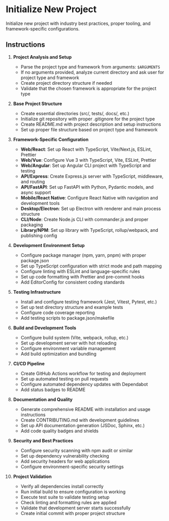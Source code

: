 # Initialize New Project

Initialize new project with industry best practices, proper tooling, and framework-specific configurations.

## Instructions

1. **Project Analysis and Setup**
   - Parse the project type and framework from arguments: `$ARGUMENTS`
   - If no arguments provided, analyze current directory and ask user for project type and framework
   - Create project directory structure if needed
   - Validate that the chosen framework is appropriate for the project type

2. **Base Project Structure**
   - Create essential directories (src/, tests/, docs/, etc.)
   - Initialize git repository with proper .gitignore for the project type
   - Create README.md with project description and setup instructions
   - Set up proper file structure based on project type and framework

3. **Framework-Specific Configuration**
   - **Web/React**: Set up React with TypeScript, Vite/Next.js, ESLint, Prettier
   - **Web/Vue**: Configure Vue 3 with TypeScript, Vite, ESLint, Prettier
   - **Web/Angular**: Set up Angular CLI project with TypeScript and testing
   - **API/Express**: Create Express.js server with TypeScript, middleware, and routing
   - **API/FastAPI**: Set up FastAPI with Python, Pydantic models, and async support
   - **Mobile/React Native**: Configure React Native with navigation and development tools
   - **Desktop/Electron**: Set up Electron with renderer and main process structure
   - **CLI/Node**: Create Node.js CLI with commander.js and proper packaging
   - **Library/NPM**: Set up library with TypeScript, rollup/webpack, and publishing config

4. **Development Environment Setup**
   - Configure package manager (npm, yarn, pnpm) with proper package.json
   - Set up TypeScript configuration with strict mode and path mapping
   - Configure linting with ESLint and language-specific rules
   - Set up code formatting with Prettier and pre-commit hooks
   - Add EditorConfig for consistent coding standards

5. **Testing Infrastructure**
   - Install and configure testing framework (Jest, Vitest, Pytest, etc.)
   - Set up test directory structure and example tests
   - Configure code coverage reporting
   - Add testing scripts to package.json/makefile

6. **Build and Development Tools**
   - Configure build system (Vite, webpack, rollup, etc.)
   - Set up development server with hot reloading
   - Configure environment variable management
   - Add build optimization and bundling

7. **CI/CD Pipeline**
   - Create GitHub Actions workflow for testing and deployment
   - Set up automated testing on pull requests
   - Configure automated dependency updates with Dependabot
   - Add status badges to README

8. **Documentation and Quality**
   - Generate comprehensive README with installation and usage instructions
   - Create CONTRIBUTING.md with development guidelines
   - Set up API documentation generation (JSDoc, Sphinx, etc.)
   - Add code quality badges and shields

9. **Security and Best Practices**
   - Configure security scanning with npm audit or similar
   - Set up dependency vulnerability checking
   - Add security headers for web applications
   - Configure environment-specific security settings

10. **Project Validation**
    - Verify all dependencies install correctly
    - Run initial build to ensure configuration is working
    - Execute test suite to validate testing setup
    - Check linting and formatting rules are applied
    - Validate that development server starts successfully
    - Create initial commit with proper project structure